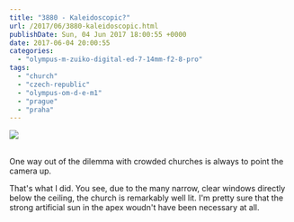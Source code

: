 ```yaml
---
title: "3880 - Kaleidoscopic?"
url: /2017/06/3880-kaleidoscopic.html
publishDate: Sun, 04 Jun 2017 18:00:55 +0000
date: 2017-06-04 20:00:55
categories: 
  - "olympus-m-zuiko-digital-ed-7-14mm-f2-8-pro"
tags: 
  - "church"
  - "czech-republic"
  - "olympus-om-d-e-m1"
  - "prague"
  - "praha"
---
```

<div class="container">
<div class="center"><a target="_blank" href="https://d25zfm9zpd7gm5.cloudfront.net/1200x1200/2016/20161025_095214_lr.jpg"><img class="webfeedsFeaturedVisual" src="https://d25zfm9zpd7gm5.cloudfront.net/0600x0600/2016/20161025_095214_lr.jpg" /></a></div>
</div>
<br />

One way out of the dilemma with crowded churches is always to point the camera up.

<a target="_blank" href="https://d25zfm9zpd7gm5.cloudfront.net/1200x1200/2016/20161025_095241_lr.jpg"><img style="margin: 0pt 10px 0pt 0px; float: left;" src="https://d25zfm9zpd7gm5.cloudfront.net/0150x0150/2016/20161025_095241_lr.jpg" alt="" border="0" /></a> That's what I did. You see, due to the many narrow, clear windows directly below the ceiling, the church is remarkably well lit. I'm pretty sure that the strong artificial sun in the apex woudn't have been necessary at all.
